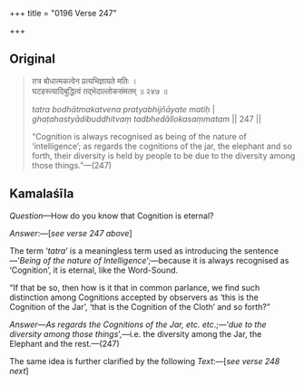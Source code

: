 +++
title = "0196 Verse 247"

+++
## Original 
>
> तत्र बोधात्मकत्वेन प्रत्यभिज्ञायते मतिः ।  
> घटहस्त्यादिबुद्धित्वं तद्भेदाल्लोकसंमतम् ॥ २४७ ॥ 
>
> *tatra bodhātmakatvena pratyabhijñāyate matiḥ* \|  
> *ghaṭahastyādibuddhitvaṃ tadbhedāllokasaṃmatam* \|\| 247 \|\| 
>
> “Cognition is always recognised as being of the nature of ‘intelligence’; as regards the cognitions of the jar, the elephant and so forth, their diversity is held by people to be due to the diversity among those things.”—(247)



## Kamalaśīla

*Question*—How do you know that Cognition is eternal?

*Answer*:—[*see verse 247 above*]

The term ‘*tatra*’ is a meaningless term used as introducing the sentence—‘*Being* *of* *the nature* *of* *Intelligence*’;—because it is always recognised as ‘Cognition’, it is eternal, like the Word-Sound.

“If that be so, then how is it that in common parlance, we find such distinction among Cognitions accepted by observers as ‘this is the Cognition of the Jar’, ‘that is the Cognition of the Cloth’ and so forth?”

*Answer—As regards the Cognitions of the Jar, etc. etc*.;—‘*due to the diversity among those things*’,—i.e. the diversity among the Jar, the Elephant and the rest.—(247)

The same idea is further clarified by the following *Text*:—[*see verse 248 next*]


